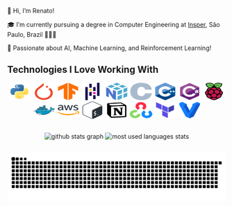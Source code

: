 👋 Hi, I’m Renato! 

🎓 I’m currently pursuing a degree in Computer Engineering at [Insper](https://www.insper.edu.br/), São Paulo, Brazil 🦊🇧🇷

🤖 Passionate about AI, Machine Learning, and Reinforcement Learning!

<!---
##

![Banner](img/banner.png)
--->
## Technologies I Love Working With

<!---
Icons source: https://github.com/devicons/devicon/tree/master/icons
--->

<div align="center">
    <img src="https://raw.githubusercontent.com/devicons/devicon/master/icons/python/python-original.svg" height="40" width="52" alt="python logo"  />
    <img src="https://raw.githubusercontent.com/devicons/devicon/master/icons/pytorch/pytorch-original.svg" height="40" width="52" alt="pytorch logo"/>
    <img src="https://raw.githubusercontent.com/devicons/devicon/master/icons/tensorflow/tensorflow-original.svg" height="40" width="52" alt="tensorflow logo"  />
    <img src="https://raw.githubusercontent.com/devicons/devicon/master/icons/pandas/pandas-original.svg" height="40" width="52" alt="pandas logo"  />
    <img src="https://raw.githubusercontent.com/devicons/devicon/master/icons/numpy/numpy-original.svg" height="40" width="52" alt="numpy logo"  />
    <img src="https://raw.githubusercontent.com/devicons/devicon/master/icons/c/c-original.svg" height="40" width="52" alt="c logo"  />
    <img src="https://raw.githubusercontent.com/devicons/devicon/master/icons/cplusplus/cplusplus-original.svg" height="40" width="52" alt="cplusplus logo"  />
    <img src="https://raw.githubusercontent.com/devicons/devicon/master/icons/csharp/csharp-original.svg" height="40" width="52" alt="csharp logo"  />
    <img src="https://raw.githubusercontent.com/devicons/devicon/master/icons/raspberrypi/raspberrypi-original.svg" height="40" width="52" alt="raspberrypi logo"  />
    <img src="https://raw.githubusercontent.com/devicons/devicon/master/icons/docker/docker-original.svg" height="40" width="52" alt="docker logo"  />
    <img src="https://raw.githubusercontent.com/devicons/devicon/master/icons/amazonwebservices/amazonwebservices-original-wordmark.svg" height="40" width="52" alt="aws logo"  />
    <img src="https://raw.githubusercontent.com/devicons/devicon/master/icons/bash/bash-original.svg" height="40" width="52" alt="bash logo"  />
    <img src="https://raw.githubusercontent.com/devicons/devicon/master/icons/notion/notion-original.svg" height="40" width="52" alt="notion logo"  />
    <img src="https://raw.githubusercontent.com/devicons/devicon/master/icons/opencv/opencv-original.svg" height="40" width="52" alt="opencv logo"  />
    <img src="https://raw.githubusercontent.com/devicons/devicon/master/icons/terraform/terraform-original.svg" height="40" width="52" alt="terraform logo"  />
    <img src="https://raw.githubusercontent.com/devicons/devicon/master/icons/vagrant/vagrant-original.svg" height="40" width="52" alt="vagrant logo"  />
</div>

##

<div align="center">
    <img src="https://github-readme-stats.vercel.app/api?username=renatex333&show_icons=true&theme=tokyonight" width=500  alt="github stats graph"/>
    <img src="https://github-readme-stats.vercel.app/api/top-langs/?username=renatex333&hide=ShaderLab&hide_title=true&hide_border=true&layout=compact&langs_count=8&theme=tokyonight" width=500 alt="most used languages stats" >
</div>
    
##

![Snake animation](https://github.com/renatex333/renatex333/blob/output/github-contribution-grid-snake.svg)
